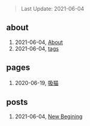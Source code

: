 > Last Update: 2021-06-04

## about
1. 2021-06-04, [About](about/me.md)
1. 2021-06-04, [tags](about/tags.md)
## pages
1. 2020-06-19, [吸猫](pages/吸猫.md)
## posts
1. 2021-06-04, [New Begining](posts/bookmarks.md)